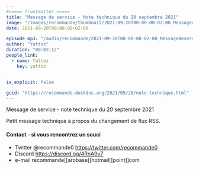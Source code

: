 ```yaml
---
#===== frontmatter =====
title: "Message de service - Note technique du 20 septembre 2021"
image: "/images/recommande/thumbnail/2021-09-20T00-00-00-02-00_MessagedeserviceNotetechniquedu20septembre2021.jpg"
date: 2021-09-20T00:00:00+02:00

episode_mp3: "/audio/recommande/2021-09-20T00-00-00-02-00_MessagedeserviceNotetechniquedu20septembre2021.mp3"
author: "Yattoz"
duration: "00:02:12"
people_link: 
  - name: Yattoz
    key: yattoz


is_explicit: false

guid: "https://recommande.duckdns.org/2021/09/20/note-technique.html"
---
```


<PodcastHeader/>

<!-- ECRIRE LA DESCRIPTION DE L'EPISODE SOUS CETTE LIGNE -->


 Message de service - note technique du 20 septembre 2021 

<p>Petit message technique à propos du changement de flux RSS.</p>

<h4>Contact - si vous rencontrez un souci</h4>

<ul>
  <li>Twitter @recommande0 <a href="https://twitter.com/recommande0" rel="nofollow">https://twitter.com/recommande0</a></li>
  <li>Discord <a href="https://discord.gg/4RnA9v7" rel="nofollow">https://discord.gg/4RnA9v7</a></li>
  <li>e-mail recommande[[arobase]]hotmail[[point]]com</li>
</ul>




